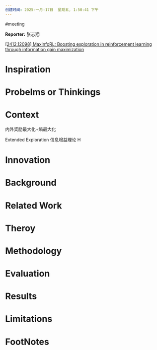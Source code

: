 ```yaml
---
创建时间: 2025-一月-17日  星期五, 1:50:41 下午
---
```

#meeting 

**Reporter:**  张志翔

[\[2412.12098\] MaxInfoRL: Boosting exploration in reinforcement learning through information gain maximization](https://arxiv.org/abs/2412.12098)

# Inspiration
# Probelms or Thinkings 
# Context
内外奖励最大化+熵最大化

Extended Exploration
信息增益理论 H
# Innovation
# Background
# Related Work
# Theroy
# Methodology
# Evaluation
# Results
# Limitations
# FootNotes
